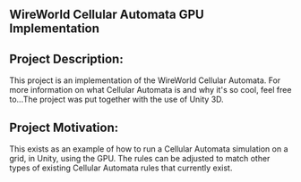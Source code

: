 ## WireWorld Cellular Automata GPU Implementation

## Project Description:
This project is an implementation of the WireWorld Cellular Automata. For more information on what Cellular Automata is and why it's so cool, feel free to...The project was put together with the use of Unity 3D. 

## Project Motivation:
This exists as an example of how to run a Cellular Automata simulation on a grid, in Unity, using the GPU. The rules can be adjusted to match other types of existing Cellular Automata rules that currently exist.
